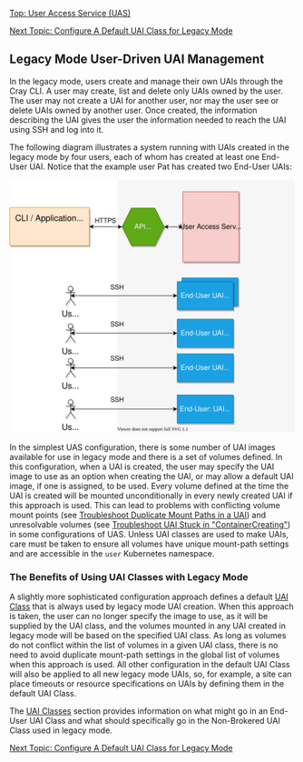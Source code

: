 [Top: User Access Service (UAS)](User_Access_Service_UAS.md)

[Next Topic: Configure A Default UAI Class for Legacy Mode](Configure_a_Default_UAI_Class_for_Legacy_Mode.md)

## Legacy Mode User-Driven UAI Management

In the legacy mode, users create and manage their own UAIs through the Cray CLI. A user may create, list and delete only UAIs owned by the user. The user may not create a UAI for another user, nor may the user see or delete UAIs owned by another user. Once created, the information describing the UAI gives the user the information needed to reach the UAI using SSH and log into it.

The following diagram illustrates a system running with UAIs created in the legacy mode by four users, each of whom has created at least one End-User UAI. Notice that the example user Pat has created two End-User UAIs:

![UAS Legacy Mode](../../img/uas_legacy_mode.svg)

In the simplest UAS configuration, there is some number of UAI images available for use in legacy mode and there is a set of volumes defined. In this configuration, when a UAI is created, the user may specify the UAI image to use as an option when creating the UAI, or may allow a default UAI image, if one is assigned, to be used. Every volume defined at the time the UAI is created will be mounted unconditionally in every newly created UAI if this approach is used. This can lead to problems with conflicting volume mount points (see [Troubleshoot Duplicate Mount Paths in a UAI](Troubleshoot_Duplicate_Mount_Paths_in_a_UAI.md)) and unresolvable volumes (see [Troubleshoot UAI Stuck in "ContainerCreating"](Troubleshoot_UAI_Stuck_in_ContainerCreating.md)) in some configurations of UAS. Unless UAI classes are used to make UAIs, care must be taken to ensure all volumes have unique mount-path settings and are accessible in the `user` Kubernetes namespace.

### The Benefits of Using UAI Classes with Legacy Mode

A slightly more sophisticated configuration approach defines a default [UAI Class](UAI_Classes.md) that is always used by legacy mode UAI creation. When this approach is taken, the user can no longer specify the image to use, as it will be supplied by the UAI class, and the volumes mounted in any UAI created in legacy mode will be based on the specified UAI class. As long as volumes do not conflict within the list of volumes in a given UAI class, there is no need to avoid duplicate mount-path settings in the global list of volumes when this approach is used.  All other configuration in the default UAI Class will also be applied to all new legacy mode UAIs, so, for example, a site can place timeouts or resource specifications on UAIs by defining them in the default UAI Class.

The [UAI Classes](UAI_Classes.md) section provides information on what might go in an End-User UAI Class and what should specifically go in the Non-Brokered UAI Class used in legacy mode.

[Next Topic: Configure A Default UAI Class for Legacy Mode](Configure_a_Default_UAI_Class_for_Legacy_Mode.md)

